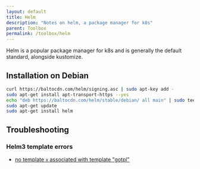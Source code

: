 ```yaml
---
layout: default
title: Helm
description: "Notes on helm, a package manager for k8s"
parent: Toolbox
permalink: /toolbox/helm
---
```


Helm is a popular package manager for k8s and is generally the default standard, alongside kustomize.

## Installation on Debian

```bash
curl https://baltocdn.com/helm/signing.asc | sudo apt-key add -
sudo apt-get install apt-transport-https --yes
echo "deb https://baltocdn.com/helm/stable/debian/ all main" | sudo tee /etc/apt/sources.list.d/helm-stable-debian.list
sudo apt-get update
sudo apt-get install helm
```

## Troubleshooting

### Helm3 template errors
- [no template `x` associated with template "gotpl"](https://stackoverflow.com/questions/70899601/helm3-template-error-calling-include-template-no-template-microservice-labels)
